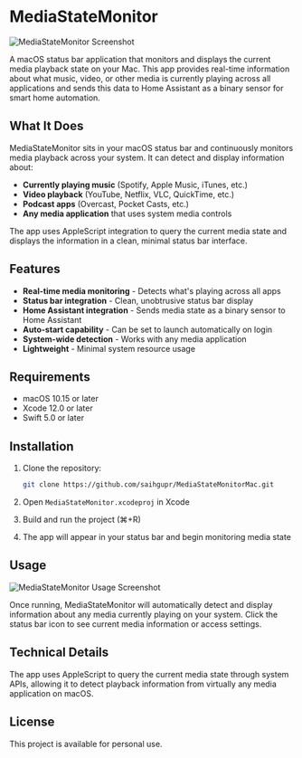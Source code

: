 # MediaStateMonitor

![MediaStateMonitor Screenshot](https://i.imgur.com/wr5PJA5.png)

A macOS status bar application that monitors and displays the current media playback state on your Mac. This app provides real-time information about what music, video, or other media is currently playing across all applications and sends this data to Home Assistant as a binary sensor for smart home automation.

## What It Does

MediaStateMonitor sits in your macOS status bar and continuously monitors media playback across your system. It can detect and display information about:

- **Currently playing music** (Spotify, Apple Music, iTunes, etc.)
- **Video playback** (YouTube, Netflix, VLC, QuickTime, etc.)
- **Podcast apps** (Overcast, Pocket Casts, etc.)
- **Any media application** that uses system media controls

The app uses AppleScript integration to query the current media state and displays the information in a clean, minimal status bar interface.

## Features

- **Real-time media monitoring** - Detects what's playing across all apps
- **Status bar integration** - Clean, unobtrusive status bar display
- **Home Assistant integration** - Sends media state as a binary sensor to Home Assistant
- **Auto-start capability** - Can be set to launch automatically on login
- **System-wide detection** - Works with any media application
- **Lightweight** - Minimal system resource usage

## Requirements

- macOS 10.15 or later
- Xcode 12.0 or later
- Swift 5.0 or later

## Installation

1. Clone the repository:
   ```bash
   git clone https://github.com/saihgupr/MediaStateMonitorMac.git
   ```

2. Open `MediaStateMonitor.xcodeproj` in Xcode

3. Build and run the project (⌘+R)

4. The app will appear in your status bar and begin monitoring media state

## Usage

![MediaStateMonitor Usage Screenshot](https://i.imgur.com/ICl6zVP.png)

Once running, MediaStateMonitor will automatically detect and display information about any media currently playing on your system. Click the status bar icon to see current media information or access settings.

## Technical Details

The app uses AppleScript to query the current media state through system APIs, allowing it to detect playback information from virtually any media application on macOS.

## License

This project is available for personal use.
